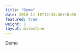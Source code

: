 ```yaml
---
title: "Demo"
date: 2018-11-18T12:33:46+10:00
featured: true
weight: 1
layout: milestone
---
```


Demo